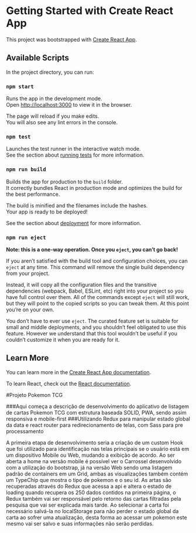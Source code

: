 # Getting Started with Create React App

This project was bootstrapped with [Create React App](https://github.com/facebook/create-react-app).

## Available Scripts

In the project directory, you can run:

### `npm start`

Runs the app in the development mode.\
Open [http://localhost:3000](http://localhost:3000) to view it in the browser.

The page will reload if you make edits.\
You will also see any lint errors in the console.

### `npm test`

Launches the test runner in the interactive watch mode.\
See the section about [running tests](https://facebook.github.io/create-react-app/docs/running-tests) for more information.

### `npm run build`

Builds the app for production to the `build` folder.\
It correctly bundles React in production mode and optimizes the build for the best performance.

The build is minified and the filenames include the hashes.\
Your app is ready to be deployed!

See the section about [deployment](https://facebook.github.io/create-react-app/docs/deployment) for more information.

### `npm run eject`

**Note: this is a one-way operation. Once you `eject`, you can’t go back!**

If you aren’t satisfied with the build tool and configuration choices, you can `eject` at any time. This command will remove the single build dependency from your project.

Instead, it will copy all the configuration files and the transitive dependencies (webpack, Babel, ESLint, etc) right into your project so you have full control over them. All of the commands except `eject` will still work, but they will point to the copied scripts so you can tweak them. At this point you’re on your own.

You don’t have to ever use `eject`. The curated feature set is suitable for small and middle deployments, and you shouldn’t feel obligated to use this feature. However we understand that this tool wouldn’t be useful if you couldn’t customize it when you are ready for it.

## Learn More

You can learn more in the [Create React App documentation](https://facebook.github.io/create-react-app/docs/getting-started).

To learn React, check out the [React documentation](https://reactjs.org/).


#Projeto Pokemon TCG

###Aqui começa a descrição de desenvolvimento do aplicativo de listagem de cartas Pokemon TCG com estrutura baseada SOLID, PWA, sendo assim responsiva e mobile-first
###Utilizando Redux para manipular estado global da data e react router para redirecionamento de telas, com Sass para pre processamento

A primeira etapa de desenvolvimento seria a criação de um custom Hook que foi utilizado para identificação nas telas principais se o usuário está em um dispositivo
Mobile ou Web, mudando a exibição de acordo. Ao ser aberta a home na versão mobile é possível ver o Carrossel desenvolvido com a utilização do bootstrap, já na versão Web sendo uma listagem padrão de containers em um Grid, ambas as visualizações também contém um TypeChip que mostra o tipo de pokemon e o seu id. As artas são recuperadas através do Redux que acessa a api e altera o estado de loading quando recupera os 250 dados contidos na primeira página, o Redux também vai ser responsável pelo retorno das cartas filtradas pela pesquisa que vai ser explicada mais tarde. Ao selecionar a carta foi necessário salvá-la no localStorage para não perder o estado global da carta ao sofrer uma atualização, desta forma ao acessar um pokemon este mesmo vai ser salvo e suas informações não serão perdidas.
